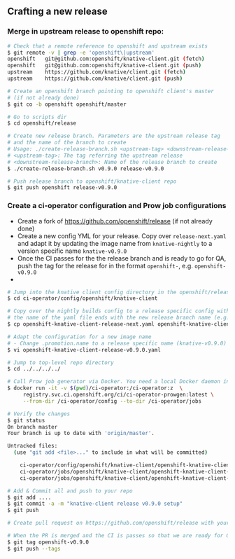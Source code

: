 ## Crafting a new release

### Merge in upstream release to openshift repo:

```bash
# Check that a remote reference to openshift and upstream exists
$ git remote -v | grep -e 'openshift\|upstream'
openshift	git@github.com:openshift/knative-client.git (fetch)
openshift	git@github.com:openshift/knative-client.git (push)
upstream	https://github.com/knative/client.git (fetch)
upstream	https://github.com/knative/client.git (push)

# Create an openshift branch pointing to openshift client's master
# (if not already done)
$ git co -b openshift openshift/master

# Go to scripts dir
$ cd openshift/release

# Create new release branch. Parameters are the upstream release tag
# and the name of the branch to create
# Usage: ./create-release-branch.sh <upstream-tag> <downstream-release-branch>
# <upstream-tag>: The tag referring the upstream release
# <downstream-release-branch>: Name of the release branch to create
$ ./create-release-branch.sh v0.9.0 release-v0.9.0

# Push release branch to openshift/knative-client repo
$ git push openshift release-v0.9.0
```

### Create a ci-operator configuration and Prow job configurations

* Create a fork of https://github.com/openshift/release (if not already done)
* Create a new config YML for your release. Copy over `release-next.yaml` and adapt it by updating the image name from `knative-nightly` to a version specific name `knative-v0.9.0`
* Once the CI passes for the the release branch and is ready to go for QA, push the tag for the release for in the format `openshift-`<version>, e.g. `openshift-v0.9.0`
*
```bash
# Jump into the knative client config directory in the openshift/release
$ cd ci-operator/config/openshift/knative-client

# Copy over the nightly builds config to a release specific config with
# the name of the yaml file ends with the new release branch name (e.g. release-v0.9.0)
$ cp openshift-knative-client-release-next.yaml openshift-knative-client-release-v0.9.0.yaml

# Adapt the configuration for a new image name
# - Change .promotion.name to a release specific name (knative-v0.9.0)
$ vi openshift-knative-client-release-v0.9.0.yaml

# Jump to top-level repo directory
$ cd ../../../../

# Call Prow job generator via Docker. You need a local Docker daemon installed
$ docker run -it -v $(pwd)/ci-operator:/ci-operator:z  \
     registry.svc.ci.openshift.org/ci/ci-operator-prowgen:latest \
     --from-dir /ci-operator/config --to-dir /ci-operator/jobs

# Verify the changes
$ git status
On branch master
Your branch is up to date with 'origin/master'.

Untracked files:
  (use "git add <file>..." to include in what will be committed)

	ci-operator/config/openshift/knative-client/openshift-knative-client-release-v0.9.0.yaml
	ci-operator/jobs/openshift/knative-client/openshift-knative-client-release-v0.9.0-postsubmits.yaml
	ci-operator/jobs/openshift/knative-client/openshift-knative-client-release-v0.9.0-presubmits.yaml

# Add & Commit all and push to your repo
$ git add ....
$ git commit -a -m "knative-client release v0.9.0 setup"
$ git push

# Create pull request on https://github.com/openshift/release with your changes

# When the PR is merged and the CI is passes so that we are ready for QA, create tag & push
$ git tag openshift-v0.9.0
$ git push --tags
```

